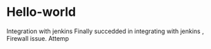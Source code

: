 # Hello-world
Integration with jenkins
Finally succedded in integrating with jenkins , Firewall issue.
Attemp

